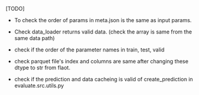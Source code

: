 [TODO]
- To check the order of params in meta.json is the same as input params.

- Check data_loader returns valid data. (check the array is same from the same data path)

- check if the order of the parameter names in train, test, valid

- check parquet file's index and columns are same after changing these dtype to str from flaot.

- check if the prediction and data cacheing is valid of create_prediction in evaluate.src.utils.py 